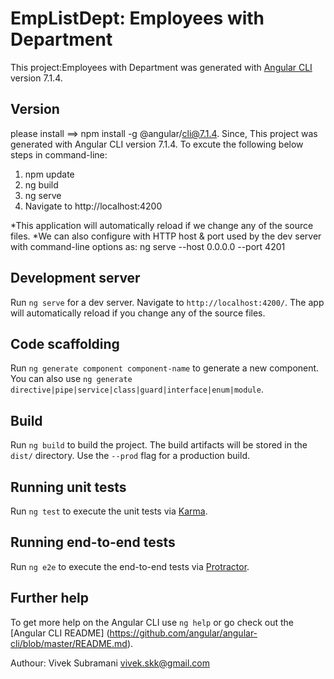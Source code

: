 # EmpListDept:  Employees with Department

This project:Employees with Department was generated with [Angular CLI](https://github.com/angular/angular-cli) version 7.1.4.

## Version

please install ==> npm install -g @angular/cli@7.1.4.
Since, This project was generated with Angular CLI version 7.1.4.
To excute the following below steps in command-line:

1. npm update
2. ng build
3. ng serve
4. Navigate to http://localhost:4200

*This application will automatically reload if we change any of the source files.
*We can also configure with HTTP host & port used by the dev server with command-line options as: ng serve --host 0.0.0.0 --port 4201

## Development server

Run `ng serve` for a dev server. Navigate to `http://localhost:4200/`. The app will automatically reload if you change any of the source files.

## Code scaffolding

Run `ng generate component component-name` to generate a new component. You can also use `ng generate directive|pipe|service|class|guard|interface|enum|module`.

## Build

Run `ng build` to build the project. The build artifacts will be stored in the `dist/` directory. Use the `--prod` flag for a production build.

## Running unit tests

Run `ng test` to execute the unit tests via [Karma](https://karma-runner.github.io).

## Running end-to-end tests

Run `ng e2e` to execute the end-to-end tests via [Protractor](http://www.protractortest.org/).

## Further help

To get more help on the Angular CLI use `ng help` or go check out the [Angular CLI README]
(https://github.com/angular/angular-cli/blob/master/README.md).


Authour: Vivek Subramani
vivek.skk@gmail.com
